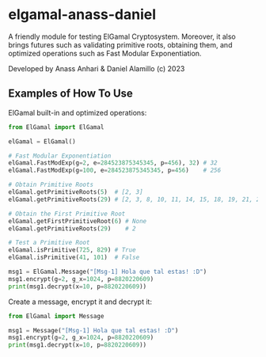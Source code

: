 # elgamal-anass-daniel

A friendly module for testing ElGamal Cryptosystem.
Moreover, it also brings futures such as validating primitive roots, obtaining them, and optimized operations such as Fast Modular Exponentiation.

Developed by Anass Anhari & Daniel Alamillo (c) 2023

## Examples of How To Use

ElGamal built-in and optimized operations:

```python
from ElGamal import ElGamal

elGamal = ElGamal()

# Fast Modular Exponentiation
elGamal.FastModExp(g=2, e=284523875345345, p=456), 32) # 32
elGamal.FastModExp(g=100, e=284523875345345, p=456)    # 256

# Obtain Primitive Roots
elGamal.getPrimitiveRoots(5)  # [2, 3]
elGamal.getPrimitiveRoots(29) # [2, 3, 8, 10, 11, 14, 15, 18, 19, 21, 26, 27]

# Obtain the First Primitive Root
elGamal.getFirstPrimitiveRoot(6) # None
elGamal.getPrimitiveRoots(29)    # 2

# Test a Primitive Root
elGamal.isPrimitive(725, 829) # True
elGamal.isPrimitive(41, 101)  # False

msg1 = ElGamal.Message("[Msg-1] Hola que tal estas! :D")
msg1.encrypt(g=2, g_x=1024, p=8820220609)
print(msg1.decrypt(x=10, p=8820220609))
```

Create a message, encrypt it and decrypt it:

```python
from ElGamal import Message

msg1 = Message("[Msg-1] Hola que tal estas! :D")
msg1.encrypt(g=2, g_x=1024, p=8820220609)
print(msg1.decrypt(x=10, p=8820220609))
```